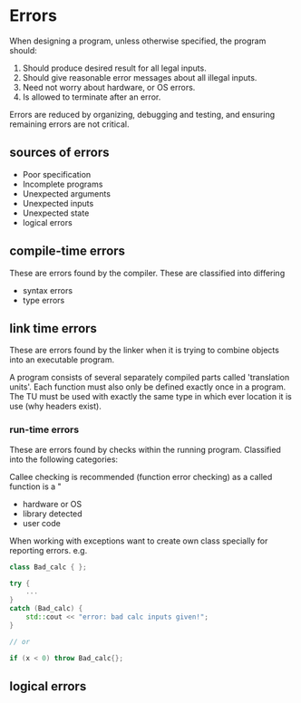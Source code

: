 # Errors

When designing a program, unless otherwise specified, the program should:

1. Should produce desired result for all legal inputs.
2. Should give reasonable error messages about all illegal inputs.
3. Need not worry about hardware, or OS errors.
4. Is allowed to terminate after an error.

Errors are reduced by organizing, debugging and testing, and ensuring remaining errors are not critical.

## sources of errors

- Poor specification
- Incomplete programs
- Unexpected arguments
- Unexpected inputs
- Unexpected state
- logical errors

## compile-time errors

These are errors found by the compiler. These are classified into differing

- syntax errors
- type errors

## link time errors

These are errors found by the linker when it is trying to combine objects into an executable program.

A program consists of several separately compiled parts called 'translation units'. Each function must also only be defined exactly once in a program. The TU must be used with exactly the same type in which ever location it is use (why headers exist).

### run-time errors

These are errors found by checks within the running program. Classified into the following categories:

Callee checking is recommended (function error checking) as a called function is a "

- hardware or OS
- library detected
- user code

When working with exceptions want to create own class specially for reporting errors. e.g.

```cpp
class Bad_calc { };

try {
    ...
}
catch (Bad_calc) {
    std::cout << "error: bad calc inputs given!";
}

// or

if (x < 0) throw Bad_calc{};
```

## logical errors
